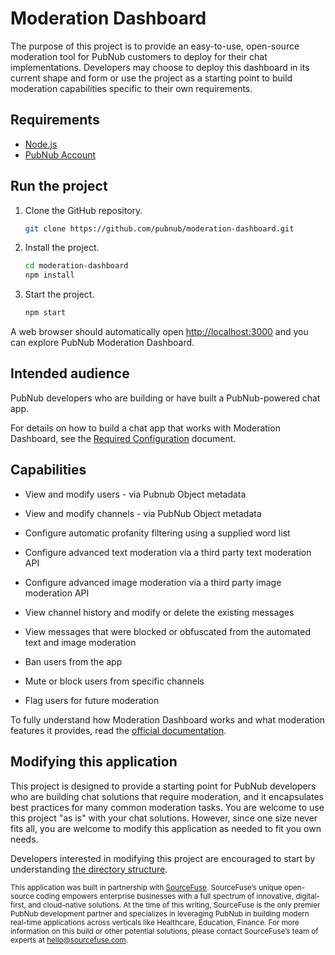 # Moderation Dashboard

The purpose of this project is to provide an easy-to-use, open-source moderation tool for PubNub customers to deploy for their chat implementations. Developers may choose to deploy this dashboard in its current shape and form or use the project as a starting point to build moderation capabilities specific to their own requirements.

## Requirements

- [Node.js](https://nodejs.org/en/)
- [PubNub Account](https://dashboard.pubnub.com/)

## Run the project

1. Clone the GitHub repository.

   ```bash
   git clone https://github.com/pubnub/moderation-dashboard.git
   ```

1. Install the project.

   ```bash
   cd moderation-dashboard
   npm install
   ```

1. Start the project.

   ```bash
   npm start
   ```

A web browser should automatically open [http://localhost:3000](http://localhost:3000) and you can explore PubNub Moderation Dashboard.

## Intended audience

PubNub developers who are building or have built a PubNub-powered chat app.

For details on how to build a chat app that works with Moderation Dashboard, see the [Required Configuration](https://www.pubnub.com/docs/chat/moderation-dashboard/required-configuration) document.

## Capabilities

- View and modify users - via Pubnub Object metadata

- View and modify channels - via PubNub Object metadata

- Configure automatic profanity filtering using a supplied word list

- Configure advanced text moderation via a third party text moderation API

- Configure advanced image moderation via a third party image moderation API

- View channel history and modify or delete the existing messages

- View messages that were blocked or obfuscated from the automated text and image moderation

- Ban users from the app

- Mute or block users from specific channels

- Flag users for future moderation

To fully understand how Moderation Dashboard works and what moderation features it provides, read the [official documentation](https://www.pubnub.com/docs/chat/moderation-dashboard/overview).

## Modifying this application

This project is designed to provide a starting point for PubNub developers who are building chat
solutions that require moderation, and it encapsulates best practices for many common moderation
tasks. You are welcome to use this project "as is" with your chat solutions. However, since
one size never fits all, you are welcome to modify this application as needed to fit
you own needs.

Developers interested in modifying this project are encouraged to start by understanding
[the directory structure](directory-structure.md).

<sup>This application was built in partnership with [SourceFuse](https://www.sourcefuse.com/).
SourceFuse’s unique open-source coding empowers enterprise businesses with a full spectrum of
innovative, digital-first, and cloud-native solutions. At the time of this writing, SourceFuse is
the only premier PubNub development partner and specializes in leveraging PubNub in building modern
real-time applications across verticals like Healthcare, Education, Finance. For more information on
this build or other potential solutions, please contact SourceFuse’s team of experts at
hello@sourcefuse.com.</sup>
